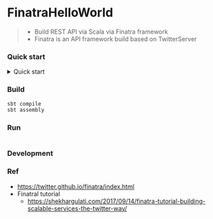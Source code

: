 # FinatraHelloWorld
> - Build REST API via Scala via Finatra framework
> - Finatra is an API framework build based on TwitterServer

### Quick start

<details>
<summary>Quick start</summary>

#### Get API : [FitmanApp2.scala](https://github.com/yennanliu/FinatraHelloWorld/blob/master/src/main/scala/com/twitter/server/FitmanApp2.scala)
```bash
sbt assembly
java -cp target/scala-2.11/finatrahelloworld_2.11-1.0.jar com.twitter.server.FitmanApp2
 
curl localhost:8888
```
- Check the API : http://localhost:8888/ or http://localhost:8888/hello
- Check the admin page : http://localhost:9990/admin

#### Post API : [FitmanApp4.scala](https://github.com/yennanliu/FinatraHelloWorld/blob/master/src/main/scala/com/twitter/server/FitmanApp4.scala)
```bash
sbt assembly
java -cp target/scala-2.11/finatrahelloworld_2.11-1.0.jar com.twitter.server.FitmanApp4

curl -X POST -H "Content-Type: application/json" \
    -d '{ "id": 999, "name": "JACK"}' \
   localhost:8080/hi

# response
# ----> Hello JACK with id 999
```
</details>

### Build 
```bash
sbt compile
sbt assembly
```

### Run 
```bash

```

### Development

### Ref
- https://twitter.github.io/finatra/index.html
- Finatral tutorial
	- https://shekhargulati.com/2017/09/14/finatra-tutorial-building-scalable-services-the-twitter-way/
